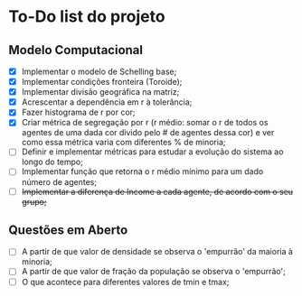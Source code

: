 # To-Do list do projeto

## Modelo Computacional

- [x] Implementar o modelo de Schelling base;
- [x] Implementar condições fronteira (Toroide);
- [x] Implementar divisão geográfica na matriz;
- [x] Acrescentar a dependência em r à tolerância;
- [x] Fazer histograma de r por cor;
- [x] Criar métrica de segregação por r (r médio: somar o r de todos os agentes de uma dada cor divido pelo # de agentes dessa cor) e ver como essa métrica varia com diferentes % de minoria;
- [ ] Definir e implementar métricas para estudar a evolução do sistema ao longo do tempo;
- [ ] Implementar função que retorna o r médio mínimo para um dado número de agentes;
- [ ] ~~Implementar a diferença de Income a cada agente, de acordo com o seu grupo;~~

## Questões em Aberto

- [ ] A partir de que valor de densidade se observa o 'empurrão' da maioria à minoria;
- [ ] A partir de que valor de fração da população se observa o 'empurrão';
- [ ] O que acontece para diferentes valores de tmin e tmax;

